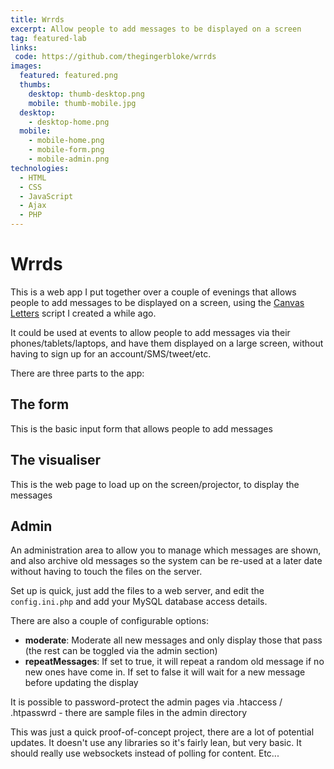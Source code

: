```yaml
---
title: Wrrds
excerpt: Allow people to add messages to be displayed on a screen
tag: featured-lab
links:
 code: https://github.com/thegingerbloke/wrrds
images:
  featured: featured.png
  thumbs:
    desktop: thumb-desktop.png
    mobile: thumb-mobile.jpg
  desktop:
    - desktop-home.png
  mobile:
    - mobile-home.png
    - mobile-form.png
    - mobile-admin.png
technologies:
  - HTML
  - CSS
  - JavaScript
  - Ajax
  - PHP
---
```


# Wrrds

This is a web app I put together over a couple of evenings that allows people to add messages to be displayed on a screen, using the [Canvas Letters](http://petegoodman.com/labs/javascript-canvas-letters/) script I created a while ago.


It could be used at events to allow people to add messages via their phones/tablets/laptops, and have them displayed on a large screen, without having to sign up for an account/SMS/tweet/etc.

There are three parts to the app:

## The form

This is the basic input form that allows people to add messages

## The visualiser

This is the web page to load up on the screen/projector, to display the messages

## Admin

An administration area to allow you to manage which messages are shown, and also archive old messages so the system can be re-used at a later date without having to touch the files on the server.

Set up is quick, just add the files to a web server, and edit the `config.ini.php` and add your MySQL database access details.

There are also a couple of configurable options:

  - **moderate**: Moderate all new messages and only display those that pass (the rest can be toggled via the admin section)
  - **repeatMessages**: If set to true, it will repeat a random old message if no new ones have come in.  If set to false it will wait for a new message before updating the display

It is possible to password-protect the admin pages via .htaccess / .htpasswrd - there are sample files in the admin directory

This was just a quick proof-of-concept project, there are a lot of potential updates.  It doesn't use any libraries so it's fairly lean, but very basic. It should really use websockets instead of polling for content.  Etc...
